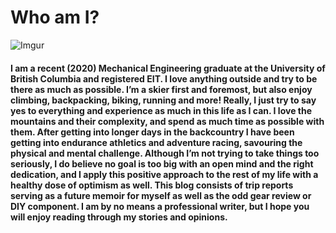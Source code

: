 # Who am I?
![Imgur](https://i.imgur.com/wfM0azy.jpg)
#### I am a recent (2020) Mechanical Engineering graduate at the University of British Columbia and registered EIT. I love anything outside and try to be there as much as possible. I’m a skier first and foremost, but also enjoy climbing, backpacking, biking, running and more! Really, I just try to say yes to everything and experience as much in this life as I can. I love the mountains and their complexity, and spend as much time as possible with them. After getting into longer days in the backcountry I have been getting into endurance athletics and adventure racing, savouring the physical and mental challenge. Although I’m not trying to take things too seriously, I do believe no goal is too big with an open mind and the right dedication, and I apply this positive approach to the rest of my life with a healthy dose of optimism as well. This blog consists of trip reports serving as a future memoir for myself as well as the odd gear review or DIY component. I am by no means a professional writer, but I hope you will enjoy reading through my stories and opinions.